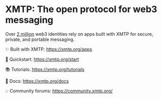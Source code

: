 # XMTP: The open protocol for web3 messaging
Over [2 million](https://dune.com/xmtp_team/dash) web3 identities rely on apps built with XMTP for secure, private, and portable messaging.

✨ Built with XMTP: <https://xmtp.org/apps>

💨 Quickstart: <https://xmtp.org/start>

📚 Tutorials: <https://xmtp.org/tutorials>

📖 Docs: <https://xmtp.org/docs>

💡 Community forums: <https://community.xmtp.org/>
